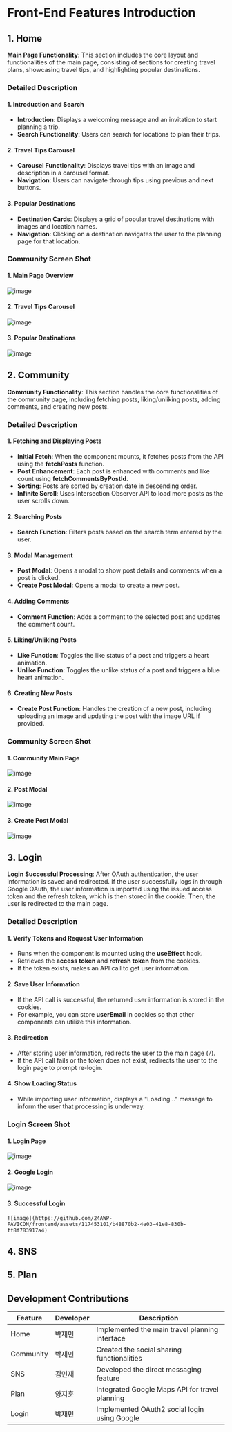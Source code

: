 # Front-End Features Introduction

## 1. Home
**Main Page Functionality**: This section includes the core layout and functionalities of the main page, consisting of sections for creating travel plans, showcasing travel tips, and highlighting popular destinations.

### Detailed Description
#### 1. Introduction and Search
- **Introduction**: Displays a welcoming message and an invitation to start planning a trip.
- **Search Functionality**: Users can search for locations to plan their trips.

#### 2. Travel Tips Carousel
- **Carousel Functionality**: Displays travel tips with an image and description in a carousel format.
- **Navigation**: Users can navigate through tips using previous and next buttons.

#### 3. Popular Destinations
- **Destination Cards**: Displays a grid of popular travel destinations with images and location names.
- **Navigation**: Clicking on a destination navigates the user to the planning page for that location.

### Community Screen Shot
#### 1. Main Page Overview
![image](https://github.com/24AWP-FAVICON/frontend/assets/117453101/1d87f60f-78c5-410c-8d86-76aa082ae7ce)
#### 2. Travel Tips Carousel
![image](https://github.com/24AWP-FAVICON/frontend/assets/117453101/f7898bfe-1db2-4385-962d-89c50ae9ef52)
#### 3. Popular Destinations
![image](https://github.com/24AWP-FAVICON/frontend/assets/117453101/5ab3d521-7d7e-4c22-b67b-b1c7bdc3d6ae)

## 2. Community
**Community Functionality**: This section handles the core functionalities of the community page, including fetching posts, liking/unliking posts, adding comments, and creating new posts.

### Detailed Description

#### 1. Fetching and Displaying Posts
- **Initial Fetch**: When the component mounts, it fetches posts from the API using the **fetchPosts** function.
- **Post Enhancement**: Each post is enhanced with comments and like count using **fetchCommentsByPostId**.
- **Sorting**: Posts are sorted by creation date in descending order.
- **Infinite Scroll**: Uses Intersection Observer API to load more posts as the user scrolls down.

#### 2. Searching Posts
- **Search Function**: Filters posts based on the search term entered by the user.

#### 3. Modal Management
- **Post Modal**: Opens a modal to show post details and comments when a post is clicked.
- **Create Post Modal**: Opens a modal to create a new post.

#### 4. Adding Comments
- **Comment Function**: Adds a comment to the selected post and updates the comment count.

#### 5. Liking/Unliking Posts
- **Like Function**: Toggles the like status of a post and triggers a heart animation.
- **Unlike Function**: Toggles the unlike status of a post and triggers a blue heart animation.

#### 6. Creating New Posts
- **Create Post Function**: Handles the creation of a new post, including uploading an image and updating the post with the image URL if provided.

### Community Screen Shot
#### 1. Community Main Page
  ![image](https://github.com/24AWP-FAVICON/frontend/assets/117453101/ba329f84-a433-4d7a-8e25-54b207b951d4)
#### 2. Post Modal
![image](https://github.com/24AWP-FAVICON/frontend/assets/117453101/d536cbd7-b877-415d-a4b1-c92dfcebc2bb)
#### 3. Create Post Modal
![image](https://github.com/24AWP-FAVICON/frontend/assets/117453101/da8e63b8-8805-4042-81e7-9d9d519c0350)

## 3. Login
**Login Successful Processing**: After OAuth authentication, the user information is saved and redirected. If the user successfully logs in through Google OAuth, the user information is imported using the issued access token and the refresh token, which is then stored in the cookie. Then, the user is redirected to the main page.

### Detailed Description

#### 1. Verify Tokens and Request User Information
- Runs when the component is mounted using the **useEffect** hook.
- Retrieves the **access token** and **refresh token** from the cookies.
- If the token exists, makes an API call to get user information.

#### 2. Save User Information
- If the API call is successful, the returned user information is stored in the cookies.
- For example, you can store **userEmail** in cookies so that other components can utilize this information.

#### 3. Redirection
- After storing user information, redirects the user to the main page (`/`).
- If the API call fails or the token does not exist, redirects the user to the login page to prompt re-login.

#### 4. Show Loading Status
- While importing user information, displays a "Loading..." message to inform the user that processing is underway.

### Login Screen Shot
#### 1. Login Page
   ![image](https://github.com/24AWP-FAVICON/frontend/assets/117453101/65aec526-4297-4f47-adf1-5fac7bd686be)
#### 2. Google Login
   ![image](https://github.com/24AWP-FAVICON/frontend/assets/117453101/90b3d234-2e58-4e43-af40-3e5f3a739be8)
#### 3. Successful Login
    ![image](https://github.com/24AWP-FAVICON/frontend/assets/117453101/b48870b2-4e03-41e8-830b-ff8f783917a4)
    

## 4. SNS


## 5. Plan


## Development Contributions

| Feature   | Developer   | Description                                      |
|-----------|-------------|--------------------------------------------------|
| Home      | 박재민 | Implemented the main travel planning interface   |
| Community | 박재민 | Created the social sharing functionalities       |
| SNS       | 김민재 | Developed the direct messaging feature           |
| Plan      | 양지훈 | Integrated Google Maps API for travel planning   |
| Login     | 박재민 | Implemented OAuth2 social login using Google     |
